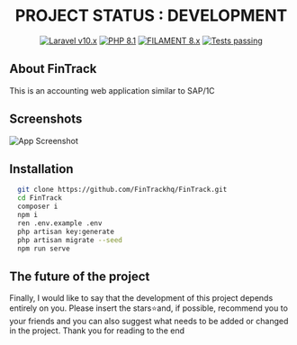 <h1 align="center">PROJECT STATUS : 
DEVELOPMENT</h1>
<p style=" text-align: center" >
    <a href="https://laravel.com"><img alt="Laravel v10.x" src="https://img.shields.io/badge/Laravel-v10.x-FF2D20?style=for-the-badge&logo=laravel"></a>
    <a href="https://php.net"><img alt="PHP 8.1" src="https://img.shields.io/badge/PHP-8.3-777BB4?style=for-the-badge&logo=php"></a>
    <a href="https://filamentadmin.com/docs/3.x/admin/installation"><img alt="FILAMENT 8.x" src="https://img.shields.io/badge/FILAMENT-3.x-EBB304?style=for-the-badge"></a>
    <a href="https://github.com/FinTrackhq/Fintrack/actions"><img alt="Tests passing" src="https://img.shields.io/badge/Tests-passing-green?style=for-the-badge&logo=github"></a>
</p>

## About FinTrack
This is an accounting web application similar to SAP/1C

## Screenshots

![App Screenshot](https://i.postimg.cc/c17CpH4M/dashboard.png)


## Installation
```bash
  git clone https://github.com/FinTrackhq/FinTrack.git
  cd FinTrack
  composer i 
  npm i
  ren .env.example .env
  php artisan key:generate
  php artisan migrate --seed
  npm run serve
```
    
## The future of the project
Finally, I would like to say that the development of this project depends entirely on you. Please insert the stars⭐and, if possible, recommend you to your friends and you can also suggest what needs to be added or changed in the project.
Thank you for reading to the end


